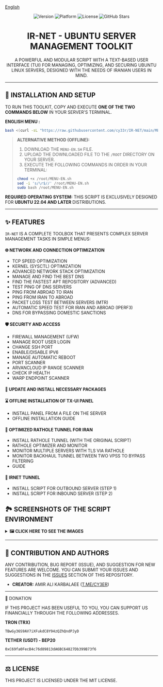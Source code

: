 [English](README.md)

<div dir="ltr">

<p align="center">
  <img src="https://img.shields.io/badge/Version-12-blue.svg" alt="Version">
  <img src="https://img.shields.io/badge/Platform-Ubuntu_22.04+-orange.svg" alt="Platform">
  <img src="https://img.shields.io/badge/License-MIT-green.svg" alt="License">
  <img src="https://img.shields.io/github/stars/cy33r/IR-NET?style=social" alt="GitHub Stars">
</p>
  
<h1 align="center">IR-NET - UBUNTU SERVER MANAGEMENT TOOLKIT</h1>

<p align="center">
A POWERFUL AND MODULAR SCRIPT WITH A TEXT-BASED USER INTERFACE (TUI) FOR MANAGING, OPTIMIZING, AND SECURING UBUNTU LINUX SERVERS, DESIGNED WITH THE NEEDS OF IRANIAN USERS IN MIND.
</p>

---

## 🚀 INSTALLATION AND SETUP

TO RUN THIS TOOLKIT, COPY AND EXECUTE **ONE OF THE TWO COMMANDS BELOW** IN YOUR SERVER'S TERMINAL.

**ENGLISH MENU :**

```bash
bash <(curl -sL "https://raw.githubusercontent.com/cy33r/IR-NET/main/MENU-EN.sh?$(date +%s)")
```

> **ALTERNATIVE METHOD (OFFLINE):**
>
> 1.  DOWNLOAD THE `MENU-EN.SH` FILE.
> 2.  UPLOAD THE DOWNLOADED FILE TO THE `/ROOT` DIRECTORY ON YOUR SERVER.
> 3.  EXECUTE THE FOLLOWING COMMANDS IN ORDER IN YOUR TERMINAL:
>
> ```bash
> chmod +x /root/MENU-EN.sh
> sed -i 's/\r$//' /root/MENU-EN.sh
> sudo bash /root/MENU-EN.sh
> ```

**REQUIRED OPERATING SYSTEM:** THIS SCRIPT IS EXCLUSIVELY DESIGNED FOR **UBUNTU 22.04 AND LATER** DISTRIBUTIONS.

---

## ✨ FEATURES

`IR-NET` IS A COMPLETE TOOLBOX THAT PRESENTS COMPLEX SERVER MANAGEMENT TASKS IN SIMPLE MENUS:

#### 🌐 NETWORK AND CONNECTION OPTIMIZATION
* TCP SPEED OPTIMIZATION
* KERNEL (SYSCTL) OPTIMIZATION
* ADVANCED NETWORK STACK OPTIMIZATION
* MANAGE AND FIND THE BEST DNS
* FIND THE FASTEST APT REPOSITORY (ADVANCED)
* TEST PING OF DNS SERVERS
* PING FROM ABROAD TO IRAN
* PING FROM IRAN TO ABROAD
* PACKET LOSS TEST BETWEEN SERVERS (MTR)
* AUTOMATIC SPEED TEST FOR IRAN AND ABROAD (IPERF3)
* DNS FOR BYPASSING DOMESTIC SANCTIONS

#### 🛡️ SECURITY AND ACCESS
* FIREWALL MANAGEMENT (UFW)
* MANAGE ROOT USER LOGIN
* CHANGE SSH PORT
* ENABLE/DISABLE IPV6
* MANAGE AUTOMATIC REBOOT
* PORT SCANNER
* ARVANCLOUD IP RANGE SCANNER
* CHECK IP HEALTH
* WARP ENDPOINT SCANNER

#### 🚀 UPDATE AND INSTALL NECESSARY PACKAGES

#### ⌛️ OFFLINE INSTALLATION OF TX-UI PANEL
* INSTALL PANEL FROM A FILE ON THE SERVER
* OFFLINE INSTALLATION GUIDE

#### 💎 OPTIMIZED RATHOLE TUNNEL FOR IRAN
* INSTALL RATHOLE TUNNEL (WITH THE ORIGINAL SCRIPT)
* RATHOLE OPTIMIZER AND MONITOR
* MONITOR MULTIPLE SERVERS WITH TLS VIA RATHOLE
* MONITOR BACKHAUL TUNNEL BETWEEN TWO VPSS TO BYPASS FILTERING
* GUIDE

 #### 💎 IRNET TUNNEL
* INSTALL SCRIPT FOR OUTBOUND SERVER (STEP 1)
* INSTALL SCRIPT FOR INBOUND SERVER  (STEP 2)

## 🏞️ SCREENSHOTS OF THE SCRIPT ENVIRONMENT

<details>
  <summary><b>🖼️ CLICK HERE TO SEE THE IMAGES</b></summary>
  <br>
  <p align="center">
    <img src="https://github.com/user-attachments/assets/0938de54-154e-4b61-9452-b759f02f7d5e" alt="IR-NET-Screenshot-1" width="70%"/>
    <br><br>
    <img src="https://github.com/user-attachments/assets/bb6c4406-28ab-461d-93f5-d4789ccafcb4" alt="IR-NET-Screenshot-2" width="70%"/>
    <br><br>
    <img src="https://github.com/user-attachments/assets/6cb7f68f-fe97-4e88-8813-43a81dc8f242" alt="IR-NET-Screenshot-3" width="70%"/>
    <br><br>
    <img src="https://github.com/user-attachments/assets/ca9df664-4441-4bc4-8f3e-aa2a6d07e82b" alt="IR-NET-Screenshot-4" width="70%"/>
  </p>
</details>

---
## 🤝 CONTRIBUTION AND AUTHORS
ANY CONTRIBUTION, BUG REPORT (ISSUE), AND SUGGESTION FOR NEW FEATURES ARE WELCOME. YOU CAN SUBMIT YOUR ISSUES AND SUGGESTIONS IN THE [ISSUES](HTTPS://GITHUB.COM/CY33R/IR-NET/ISSUES) SECTION OF THIS REPOSITORY.

* **CREATOR:** AMIR ALI KARBALAEE ([T.ME/CY3ER](https://t.me/CY3ER))

---
🎁 DONATION

IF THIS PROJECT HAS BEEN USEFUL TO YOU, YOU CAN SUPPORT US FINANCIALLY THROUGH THE FOLLOWING ADDRESSES.

**TRON (TRX)**
```
TBwGy36S9AV7iXFukdC8Y94zQZhQndPJyD
```

**TETHER (USDT) - BEP20**
```
0xC69fa0FecB4c76d89813dA6BC64827Db399B73f6
```

---

## ⚖️ LICENSE
THIS PROJECT IS LICENSED UNDER THE MIT LICENSE.

</div>
